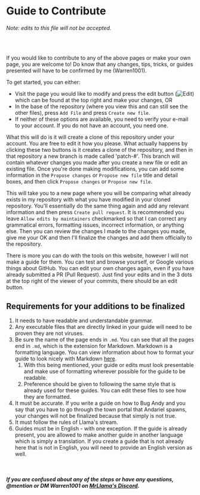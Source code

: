 # Guide to Contribute

###### Note: edits to this file will not be accepted.

<br>

If you would like to contribute to any of the above pages or make your own page, you are welcome to! Do know that any changes, tips, tricks, or guides presented will have to be confirmed by me (Warren1001).

To get started, you can either:
- Visit the page you would like to modify and press the edit button (![Edit](https://i.gyazo.com/e0befa85591c7151d9ea4a0f493c89ff.png)) which can be found at the top right and make your changes, OR
- In the base of the repository (where you view this and can still see the other files), press `Add File` and press `Create new file`.
- If neither of these options are available, you need to verify your e-mail to your account. If you do not have an account, you need one.

What this will do is it will create a clone of this repository under your account. You are free to edit it how you please.
What actually happens by clicking these two buttons is it creates a clone of the repository, and then in that repository a new branch is made called 'patch-#'. This branch will contain whatever changes you made after you create a new file or edit an existing file. Once you're done making modifications, you can add some information in the `Propose changes` or `Propose new file` title and detail boxes, and then click `Propose changes` or `Propose new file`.

This will take you to a new page where you will be comparing what already exists in my repository with what you have modified in your cloned repository. You'll essentially do the same thing again and add any relevant information and then press `Create pull request`. It is recommended you leave `Allow edits by maintainers` checkmarked so that I can correct any grammatical errors, formatting issues, incorrect information, or anything else. Then you can review the changes I made to the changes you made, give me your OK and then I'll finalize the changes and add them officially to the repository.

There is more you can do with the tools on this website, however I will not make a guide for them. You can test and browse yourself, or Google various things about GitHub. You can edit your own changes again, even if you have already submitted a PR (Pull Request). Just find your edits and in the 3 dots at the top right of the viewer of your commits, there should be an edit button.

## Requirements for your additions to be finalized

1. It needs to have readable and understandable grammar.
2. Any executable files that are directly linked in your guide will need to be proven they are not viruses.
3. Be sure the name of the page ends in `.md`. You can see that all the pages end in `.md`, which is the extension for Markdown. Markdown is a formatting language. You can view information about how to format your guide to look nicely with Markdown [here](https://guides.github.com/features/mastering-markdown/).
	1. With this being mentioned, your guide or edits must look presentable and make use of formatting wherever possible for the guide to be readable.
	2. Preference should be given to following the same style that is already used for these guides. You can edit these files to see how they are formatted.
4. It must be accurate. If you write a guide on how to Bug Andy and you say that you have to go through the town portal that Andariel spawns, your changes will not be finalized because that simply is not true.
5. It must follow the rules of Llama's stream.
6. Guides must be in English - with one exception. If the guide is already present, you are allowed to make another guide in another language which is simply a translation. If you create a guide that is not already here that is not in English, you will need to provide an English version as well.

<br>

##### If you are confused about any of the steps or have any questions, @mention or DM Warren1001 on [MrLlama's Discord](https://discord.gg/BePVw9e).
